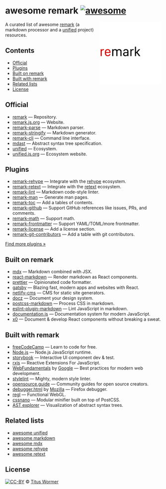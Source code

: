 <!--lint disable no-html-->

# awesome remark [![awesome][awesome-badge]][self]

[<img src="https://raw.githubusercontent.com/remarkjs/remark/4f6b3d7/logo.svg?sanitize=true" align="right" alt width="200">](https://remark.js.org)

A curated list of awesome [remark][] (a markdown processor and a [unified][]
project) resources.

## Contents

*   [Official](#official)
*   [Plugins](#plugins)
*   [Built on remark](#built-on-remark)
*   [Built with remark](#built-with-remark)
*   [Related lists](#related-lists)
*   [License](#license)

## Official

*   [remark][]
    — Repository.
*   [remark.js.org][homepage]
    — Website.
*   [remark-parse][]
    — Markdown parser.
*   [remark-stringify][]
    — Markdown generator.
*   [remark-cli][]
    — Command line interface.
*   [mdast][]
    — Abstract syntax tree specification.
*   [unified][]
    — Ecosystem.
*   [unified.js.org][ecosystem-homepage]
    — Ecosystem website.

## Plugins

*   [remark-rehype](https://github.com/remarkjs/remark-rehype)
    — Integrate with the [rehype][] ecosystem.
*   [remark-retext](https://github.com/remarkjs/remark-retext)
    — Integrate with the [retext][] ecosystem.
*   [remark-lint](https://github.com/remarkjs/remark-lint)
    — Markdown code-style linter.
*   [remark-man](https://github.com/remarkjs/remark-man)
    — Generate man pages.
*   [remark-toc](https://github.com/remarkjs/remark-toc)
    — Add a tables of contents.
*   [remark-github](https://github.com/remarkjs/remark-github)
    — Support GitHub references like issues, PRs, and comments.
*   [remark-math](https://github.com/Rokt33r/remark-math)
    — Support math.
*   [remark-frontmatter](https://github.com/remarkjs/remark-frontmatter)
    — Support YAML/TOML/more frontmatter.
*   [remark-license](https://github.com/remarkjs/remark-license)
    — Add a license section.
*   [remark-git-contributors](https://github.com/vweevers/remark-git-contributors)
    — Add a table with git contributors.

[Find more plugins »](https://github.com/remarkjs/remark/blob/master/doc/plugins.md#list-of-plugins)

## Built on remark

*   [mdx](https://github.com/mdx-js/mdx)
    — Markdown combined with JSX.
*   [react-markdown](https://github.com/rexxars/react-markdown)
    — Render markdown as React components.
*   [prettier](https://github.com/prettier/prettier)
    — Opinionated code formatter.
*   [gatsby](https://github.com/gatsbyjs/gatsby)
    — Blazing fast, modern apps and websites with React.
*   [netlify-cms](https://github.com/netlify/netlify-cms)
    — CMS for static site generators.
*   [docz](https://github.com/pedronauck/docz)
    — Document your design system.
*   [postcss-markdown](https://github.com/gucong3000/postcss-markdown)
    — Process CSS in markdown.
*   [eslint-plugin-markdown](https://github.com/eslint/eslint-plugin-markdown)
    — Lint JavaScript in markdown.
*   [documentation.js](https://github.com/documentationjs/documentation)
    — Documentation system for modern JavaScript.
*   [x0](https://github.com/c8r/x0)
    — Document & develop React components without breaking a sweat.

## Built with remark

*   [freeCodeCamp](https://github.com/freeCodeCamp/freeCodeCamp)
    — Learn to code for free.
*   [Node.js](https://github.com/nodejs/node)
    — Node.js JavaScript runtime.
*   [storybook](https://github.com/storybooks/storybook)
    — Interactive UI component dev & test.
*   [rxjs](https://github.com/ReactiveX/rxjs)
    — Reactive Extensions For JavaScript.
*   [WebFundamentals](https://github.com/google/WebFundamentals) by [Google](https://opensource.google.com)
    — Best practices for modern web development.
*   [stylelint](https://github.com/stylelint/stylelint)
    — Mighty, modern style linter.
*   [opensource.guide](https://github.com/github/opensource.guide)
    — Community guides for open source creators.
*   [debugger.html](https://github.com/devtools-html/debugger.html) by [Mozilla](https://www.mozilla.org)
    — Firefox debugger.
*   [regl](https://github.com/regl-project/regl)
    — Functional WebGL.
*   [cssnano](https://github.com/cssnano/cssnano)
    — Modular minifier built on top of PostCSS.
*   [AST explorer](https://astexplorer.net)
    — Visualization of abstract syntax trees.

## Related lists

*   [awesome unified](https://github.com/unifiedjs/awesome)
*   [awesome markdown](https://github.com/BubuAnabelas/awesome-markdown)
*   [awesome mdx](https://github.com/transitive-bullshit/awesome-mdx)
*   [awesome rehype](https://github.com/rehypejs/awesome)
*   [awesome retext](https://github.com/retextjs/awesome)

## License

[![CC-BY][license-badge]][license] © [Titus Wormer][author]

<!-- Definitions. -->

[license]: https://creativecommons.org/licenses/by/4.0/

[license-badge]: https://mirrors.creativecommons.org/presskit/buttons/80x15/svg/by.svg

[author]: https://wooorm.com

[awesome-badge]: https://awesome.re/badge.svg

[self]: https://github.com/remarkjs/awesome-remark

[unified]: https://github.com/unifiedjs/unified

[mdast]: https://github.com/syntax-tree/mdast

[homepage]: https://remark.js.org

[ecosystem-homepage]: https://unified.js.org

[remark]: https://github.com/remarkjs/remark

[remark-parse]: https://github.com/remarkjs/remark/tree/master/packages/remark-parse

[remark-stringify]: https://github.com/remarkjs/remark/tree/master/packages/remark-stringify

[remark-cli]: https://github.com/remarkjs/remark/tree/master/packages/remark-cli

[rehype]: https://github.com/rehypejs/rehype

[retext]: https://github.com/retextjs/retext
